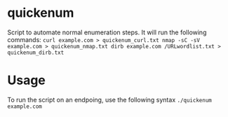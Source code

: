 # quickenum
Script to automate normal enumeration steps.
It will run the following commands:
`curl example.com > quickenum_curl.txt
nmap -sC -sV example.com > quickenum_nmap.txt
dirb example.com /URLwordlist.txt > quickenum_dirb.txt`

# Usage
To run the script on an endpoing, use the following syntax
`./quickenum example.com`

